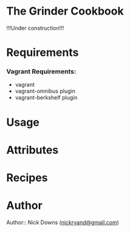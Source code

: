 # The Grinder Cookbook

!!!Under construction!!!

# Requirements

### Vagrant Requirements:
* vagrant
* vagrant-omnibus plugin
* vagrant-berkshelf plugin

# Usage

# Attributes

# Recipes

# Author

Author:: Nick Downs (<nickryand@gmail.com>)
